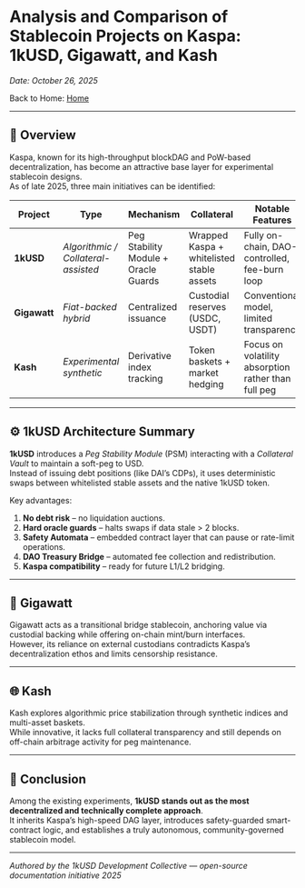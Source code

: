 # Analysis and Comparison of Stablecoin Projects on Kaspa: 1kUSD, Gigawatt, and Kash

*Date: October 26, 2025*

Back to Home: [Home](/1kUSD/)

---

## 🧩 Overview

Kaspa, known for its high-throughput blockDAG and PoW-based decentralization, has become an attractive base layer for experimental stablecoin designs.  
As of late 2025, three main initiatives can be identified:

| Project | Type | Mechanism | Collateral | Notable Features |
|----------|------|------------|-------------|------------------|
| **1kUSD** | *Algorithmic / Collateral-assisted* | Peg Stability Module + Oracle Guards | Wrapped Kaspa + whitelisted stable assets | Fully on-chain, DAO-controlled, fee-burn loop |
| **Gigawatt** | *Fiat-backed hybrid* | Centralized issuance | Custodial reserves (USDC, USDT) | Conventional model, limited transparency |
| **Kash** | *Experimental synthetic* | Derivative index tracking | Token baskets + market hedging | Focus on volatility absorption rather than full peg |

---

## ⚙️ 1kUSD Architecture Summary

**1kUSD** introduces a *Peg Stability Module* (PSM) interacting with a *Collateral Vault* to maintain a soft-peg to USD.  
Instead of issuing debt positions (like DAI’s CDPs), it uses deterministic swaps between whitelisted stable assets and the native 1kUSD token.

Key advantages:

1. **No debt risk** – no liquidation auctions.  
2. **Hard oracle guards** – halts swaps if data stale > 2 blocks.  
3. **Safety Automata** – embedded contract layer that can pause or rate-limit operations.  
4. **DAO Treasury Bridge** – automated fee collection and redistribution.  
5. **Kaspa compatibility** – ready for future L1/L2 bridging.

---

## 🧮 Gigawatt

Gigawatt acts as a transitional bridge stablecoin, anchoring value via custodial backing while offering on-chain mint/burn interfaces.  
However, its reliance on external custodians contradicts Kaspa’s decentralization ethos and limits censorship resistance.

---

## 🌐 Kash

Kash explores algorithmic price stabilization through synthetic indices and multi-asset baskets.  
While innovative, it lacks full collateral transparency and still depends on off-chain arbitrage activity for peg maintenance.

---

## 🏁 Conclusion

Among the existing experiments, **1kUSD stands out as the most decentralized and technically complete approach**.  
It inherits Kaspa’s high-speed DAG layer, introduces safety-guarded smart-contract logic, and establishes a truly autonomous, community-governed stablecoin model.

---

*Authored by the 1kUSD Development Collective — open-source documentation initiative 2025*
